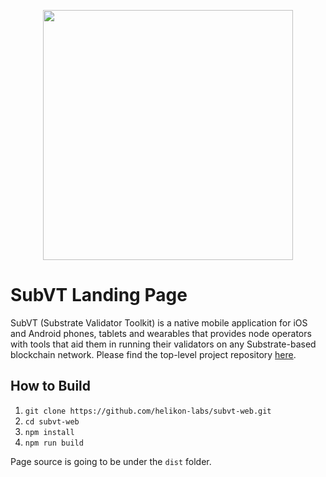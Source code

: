 <p align="center">
	<img width="400" src="https://raw.githubusercontent.com/helikon-labs/subvt/main/assets/design/logo/subvt_logo_blue.png">
</p>

# SubVT Landing Page

SubVT (Substrate Validator Toolkit) is a native mobile application for iOS and Android phones, tablets and wearables that provides node operators with tools that aid them in running their validators on any Substrate-based blockchain network. Please find the top-level project repository [here](http://github.com/helikon-labs/subvt).

## How to Build

1. `git clone https://github.com/helikon-labs/subvt-web.git`
2. `cd subvt-web`
3. `npm install`
4. `npm run build`

Page source is going to be under the `dist` folder.